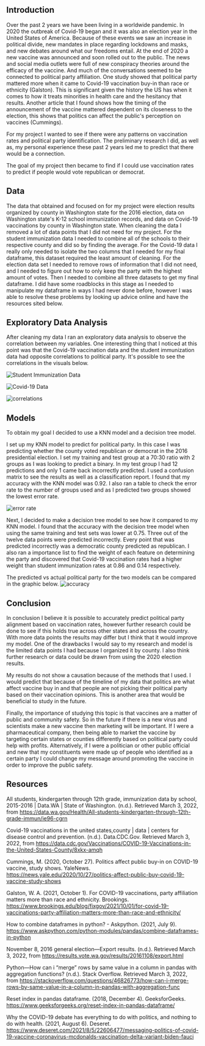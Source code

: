 ## Introduction
Over the past 2 years we have been living in a worldwide pandemic.  In 2020 the outbreak of Covid-19 began and it was also an election year in the United States of America.  Because of these events we saw an increase in political divide, new mandates in place regarding lockdowns and masks, and new debates around what our freedoms entail. At the end of 2020 a new vaccine was announced and soon rolled out to the public. The news and social media outlets were full of new conspiracy theories around the efficacy of the vaccine. And much of the conversations seemed to be connected to political party affiliation.  One study showed that political party mattered more when it came to Covid-19 vaccination buy-in than race or ethnicity (Galston).  This is significant given the history the US has when it comes to how it treats minorities in health care and the hesitancy that results. Another article that I found shows how the timing of the announcement of the vaccine mattered dependent on its closeness to the election, this shows that politics can affect the public's perception on vaccines (Cummings).

For my project I wanted to see if there were any patterns on vaccination rates and political party identification. The preliminary research I did, as well as, my personal experience these past 2 years led me to predict that there would be a connection. 

The goal of my project then became to find if I could use vaccination rates to predict if people would vote republican or democrat.

## Data
The data that obtained and focused on for my project were election results organized by county in Washington state for the 2016 election, data on Washington state's K-12 school immunization records, and data on Covid-19 vaccinations by county in Washington state.  When cleaning the data I removed a lot of data points that I did not need for my project.  For the student immunization data I needed to combine all of the schools to their respective county and did so by finding the average.  For the Covid-19 data I really only needed to isolate the two columns that I needed for my final dataframe, this dataset required the least amount of cleaning.  For the election data set I needed to remove rows of information that I did not need, and I needed to figure out how to only keep the party with the highest amount of votes.  Then I needed to combine all three datasets to get my final dataframe. I did have some roadblocks in this stage as I needed to manipulate my dataframe in ways I had never done before, however I was able to resolve these problems by looking up advice online and have the resources sited below.  

## Exploratory Data Analysis
After cleaning my data I ran an exploratory data analysis to observe the correlation between my variables.  One interesting thing that I noticed at this point was that the Covid-19 vaccination data and the student immunization data had opposite correlations to political party.  It's possible to see the correlations in the visuals below.

![Student Immunization Data](https://github.com/amimaki/MSDS692-Project/blob/main/images/Student%20Visual.png)

![Covid-19 Data](https://github.com/amimaki/MSDS692-Project/blob/main/images/Covid-19%20Visual.png)

![correlations](https://github.com/amimaki/MSDS692-Project/blob/main/images/correlation.PNG)


## Models
To obtain my goal I decided to use a KNN model and a decision tree model.  

I set up my KNN model to predict for political party.  In this case I was predicting whether the county voted republican or democrat in the 2016 presidential election.  I set my training and test group at a 70:30 ratio with 2 groups as I was looking to predict a binary.  In my test group I had 12 predictions and only 1 came back incorrectly predicted.  I used a confusion matrix to see the results as well as a classification report.  I found that my accuracy with the KNN model was 0.92. 
I also ran a table to check the error rate to the number of groups used and as I predicted two groups showed the lowest error rate.  

![error rate](https://github.com/amimaki/MSDS692-Project/blob/main/images/Capture.PNG)

Next, I decided to make a decision tree model to see how it compared to my KNN model.  I found that the accuracy with the decision tree model when using the same training and test sets was lower at 0.75.  Three out of the twelve data points were predicted incorrectly.  Every point that was predicted incorrectly was a democratic county predicted as republican.  I also ran a importance list to find the weight of each feature on determining the party and discovered that Covid-19 vaccination rates had a higher weight than student immunization rates at 0.86 and 0.14 respectively.  

The predicted vs actual political party for the two models can be compared in the graphic below.
![accuracy](https://github.com/amimaki/MSDS692-Project/blob/main/images/accuracy.PNG)

## Conclusion
In conclusion I believe it is possible to accurately predict political party alignment based on vaccination rates, however further research could be done to see if this holds true across other states and across the country. With more data points the results may differ but I think that it would improve my model.  One of the drawbacks I would say to my research and model is the limited data points I had because I organized it by county.  I also think further research or data could be drawn from using the 2020 election results.

My results do not show a causation because of the methods that I used.  I would predict that because of the timeline of my data that politics are what affect vaccine buy in and that people are not picking their political party based on their vaccination opinions.  This is another area that would be beneficial to study in the future.  

Finally, the importance of studying this topic is that vaccines are a matter of public and community safety.  So in the future if there is a new virus and scientists make a new vaccine then marketing will be important.  If I were a pharmaceutical company, then being able to market the vaccine by targeting certain states or counties differently based on political party could help with profits.  Alternatively, if I were a politician or other public official and new that my constituents were made up of people who identified as a certain party I could change my message around promoting the vaccine in order to improve the public safety.



## Resources

All students, kindergarten through 12th grade, immunization data by school, 2015-2016 | Data.WA | State of Washington. (n.d.). Retrieved March 3, 2022, from https://data.wa.gov/Health/All-students-kindergarten-through-12th-grade-immun/ie96-cgrn

Covid-19 vaccinations in the united states,county | data | centers for disease control and prevention. (n.d.). Data.CDC.Gov. Retrieved March 3, 2022, from https://data.cdc.gov/Vaccinations/COVID-19-Vaccinations-in-the-United-States-County/8xkx-amqh

Cummings, M. (2020, October 27). Politics affect public buy-in on COVID-19 vaccine, study shows. YaleNews. https://news.yale.edu/2020/10/27/politics-affect-public-buy-covid-19-vaccine-study-shows

Galston, W. A. (2021, October 1). For COVID-19 vaccinations, party affiliation matters more than race and ethnicity. Brookings. https://www.brookings.edu/blog/fixgov/2021/10/01/for-covid-19-vaccinations-party-affiliation-matters-more-than-race-and-ethnicity/

How to combine dataframes in python? - Askpython. (2021, July 9). https://www.askpython.com/python-modules/pandas/combine-dataframes-in-python

November 8, 2016 general election—Export results. (n.d.). Retrieved March 3, 2022, from https://results.vote.wa.gov/results/20161108/export.html

Python—How can i “merge” rows by same value in a column in pandas with aggregation functions? (n.d.). Stack Overflow. Retrieved March 3, 2022, from https://stackoverflow.com/questions/46826773/how-can-i-merge-rows-by-same-value-in-a-column-in-pandas-with-aggregation-func

Reset index in pandas dataframe. (2018, December 4). GeeksforGeeks. https://www.geeksforgeeks.org/reset-index-in-pandas-dataframe/

Why the COVID-19 debate has everything to do with politics, and nothing to do with health. (2021, August 6). Deseret. https://www.deseret.com/2021/8/5/22606477/messaging-politics-of-covid-19-vaccine-coronavirus-mcdonalds-vaccination-delta-variant-biden-fauci

